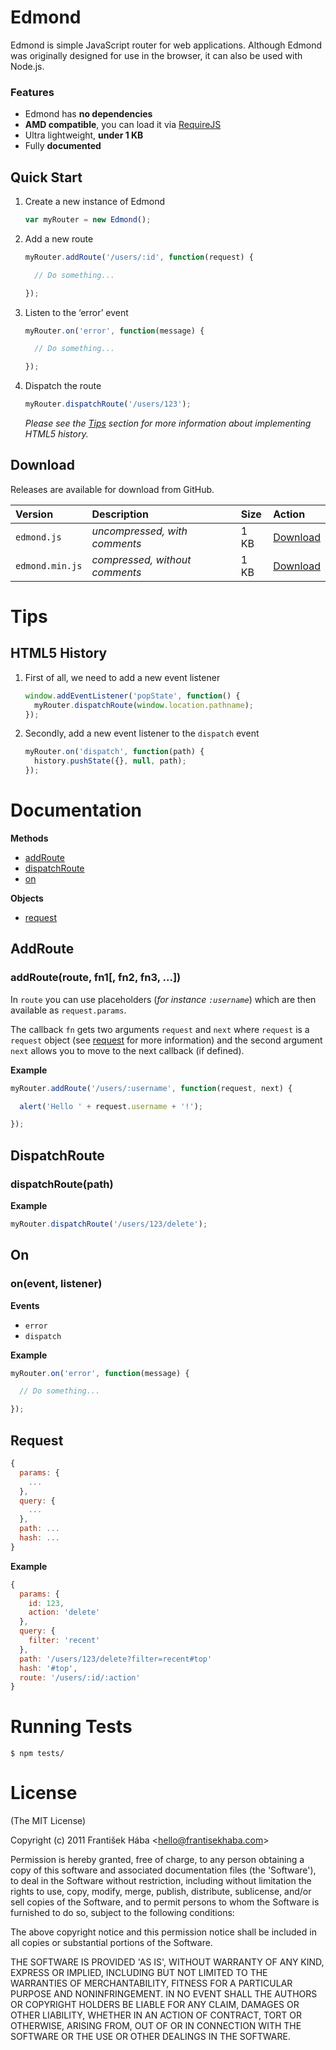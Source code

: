 # Edmond

Edmond is simple JavaScript router for web applications. Although Edmond was originally designed for use in the browser, it can also be used with Node.js.

### Features

* Edmond has **no dependencies**
* **AMD compatible**, you can load it via [RequireJS](https://github.com/jrburke/requirejs)
* Ultra lightweight, **under 1 KB**
* Fully **documented**

## Quick Start

1. Create a new instance of Edmond

    ```javascript
    var myRouter = new Edmond();
    ```

2. Add a new route

    ```javascript
    myRouter.addRoute('/users/:id', function(request) {

      // Do something...

    });
    ```

3. Listen to the ‘error’ event

    ```javascript
    myRouter.on('error', function(message) {

      // Do something...

    });
    ```

4. Dispatch the route

    ```javascript
    myRouter.dispatchRoute('/users/123');
    ```

    *Please see the [Tips](#tips) section for more information about implementing HTML5 history.*

## Download

Releases are available for download from GitHub.

| **Version** | **Description** | **Size** | **Action** |
|:------------|:----------------|:---------|:-----------|
| `edmond.js` | *uncompressed, with comments* | 1 KB | [Download](https://raw.github.com/Baggz/Edmond/master/src/edmond.js) |
| `edmond.min.js` | *compressed, without comments* | 1 KB | [Download](https://raw.github.com/Baggz/Edmond/master/dist/edmond.min.js) |

<a name="tips"></a>
# Tips

## HTML5 History

1. First of all, we need to add a new event listener

    ```javascript
    window.addEventListener('popState', function() {
      myRouter.dispatchRoute(window.location.pathname);
    });
    ```

2. Secondly, add a new event listener to the `dispatch` event

    ```javascript
    myRouter.on('dispatch', function(path) {
      history.pushState({}, null, path);
    });
    ```

# Documentation

**Methods**

* [addRoute](#addRoute)
* [dispatchRoute](#dispatchRoute)
* [on](#on)

**Objects**

* [request](#request)

<a name="addRoute"></a>
## AddRoute

### addRoute(route, fn1[, fn2, fn3, ...])

In `route` you can use placeholders (*for instance `:username`*) which are then available as `request.params`.

The callback `fn` gets two arguments `request` and `next` where `request` is a `request` object (see [request](#request) for more information) and the second argument `next` allows you to move to the next callback (if defined).

**Example**

```javascript
myRouter.addRoute('/users/:username', function(request, next) {

  alert('Hello ' + request.username + '!');

});
```

<a name="dispatchRoute"></a>
## DispatchRoute

### dispatchRoute(path)

**Example**

```javascript
myRouter.dispatchRoute('/users/123/delete');
```

<a name="on"></a>
## On

### on(event, listener)

**Events**

* `error`
* `dispatch`

**Example**

```javascript
myRouter.on('error', function(message) {

  // Do something...

});
```

<a name="request"></a>
## Request

```javascript
{
  params: {
    ...
  },
  query: {
    ...
  },
  path: ...
  hash: ...
}
```

**Example**

```javascript
{
  params: {
    id: 123,
    action: 'delete'
  },
  query: {
    filter: 'recent'
  },
  path: '/users/123/delete?filter=recent#top'
  hash: '#top',
  route: '/users/:id/:action'
}
```

# Running Tests

```
$ npm tests/
```

# License

(The MIT License)

Copyright (c) 2011 František Hába &lt;hello@frantisekhaba.com&gt;

Permission is hereby granted, free of charge, to any person obtaining a copy of this software and associated documentation files (the 'Software'), to deal in the Software without restriction, including without limitation the rights to use, copy, modify, merge, publish, distribute, sublicense, and/or sell copies of the Software, and to permit persons to whom the Software is furnished to do so, subject to the following conditions:

The above copyright notice and this permission notice shall be included in all copies or substantial portions of the Software.

THE SOFTWARE IS PROVIDED 'AS IS', WITHOUT WARRANTY OF ANY KIND, EXPRESS OR IMPLIED, INCLUDING BUT NOT LIMITED TO THE WARRANTIES OF MERCHANTABILITY, FITNESS FOR A PARTICULAR PURPOSE AND NONINFRINGEMENT. IN NO EVENT SHALL THE AUTHORS OR COPYRIGHT HOLDERS BE LIABLE FOR ANY CLAIM, DAMAGES OR OTHER LIABILITY, WHETHER IN AN ACTION OF CONTRACT, TORT OR OTHERWISE, ARISING FROM, OUT OF OR IN CONNECTION WITH THE SOFTWARE OR THE USE OR OTHER DEALINGS IN THE SOFTWARE.